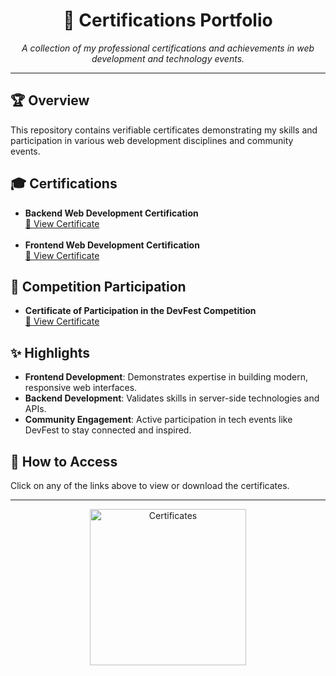 <h1 align="center">📜 Certifications Portfolio</h1>

<p align="center">
  <em>A collection of my professional certifications and achievements in web development and technology events.</em>
</p>

<hr/>

<h2>🏆 Overview</h2>

<p>
  This repository contains verifiable certificates demonstrating my skills and participation in various web development disciplines and community events.
</p>

<h2>🎓 Certifications</h2>

<ul>
  <li>
    <strong>Backend Web Development Certification</strong><br/>
    <a href="https://github.com/housemLassoued/Certifications/blob/main/Backend%20web%20development.pdf">
      📄 View Certificate
    </a>
  </li>
  <br/>
  <li>
    <strong>Frontend Web Development Certification</strong><br/>
    <a href="https://github.com/housemLassoued/Certifications/blob/main/Frontend%20web%20development.jpg">
      📄 View Certificate
    </a>
  </li>
</ul>

<h2>🎯 Competition Participation</h2>

<ul>
  <li>
    <strong>Certificate of Participation in the DevFest Competition</strong><br/>
    <a href="https://github.com/housemLassoued/Certifications/blob/main/DevFest%20competition.jpg">
      🏅 View Certificate
    </a>
  </li>
</ul>

<h2>✨ Highlights</h2>

<ul>
  <li><strong>Frontend Development</strong>: Demonstrates expertise in building modern, responsive web interfaces.</li>
  <li><strong>Backend Development</strong>: Validates skills in server-side technologies and APIs.</li>
  <li><strong>Community Engagement</strong>: Active participation in tech events like DevFest to stay connected and inspired.</li>
</ul>

<h2>📌 How to Access</h2>

<p>
  Click on any of the links above to view or download the certificates.
</p>

<hr/>

<p align="center">
  <img src="https://media.giphy.com/media/hvRJCLFzcasrR4ia7z/giphy.gif" width="250" alt="Certificates"/>
</p>
